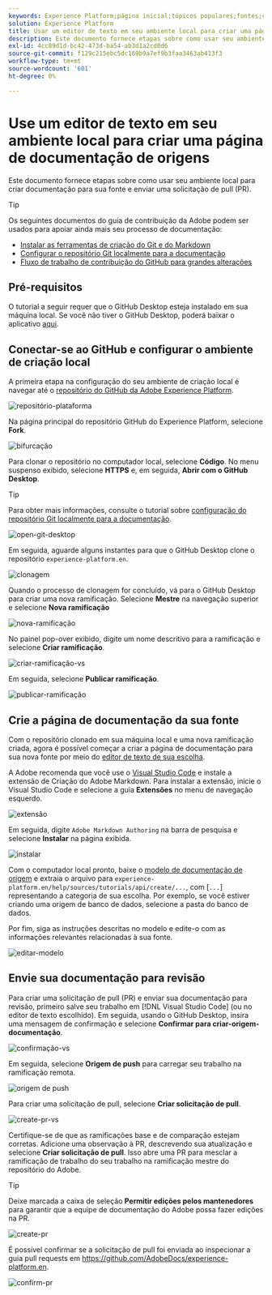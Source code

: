 ```yaml
---
keywords: Experience Platform;página inicial;tópicos populares;fontes;conectores;conectores de origem;fontes sdk;sdk;SDK
solution: Experience Platform
title: Usar um editor de texto em seu ambiente local para criar uma página de documentação de códigos-fonte
description: Este documento fornece etapas sobre como usar seu ambiente local para criar documentação para sua fonte e enviar uma solicitação de pull (PR).
exl-id: 4cc89d1d-bc42-473d-ba54-ab3d1a2cd0d6
source-git-commit: f129c215ebc5dc169b9a7ef9b3faa3463ab413f3
workflow-type: tm+mt
source-wordcount: '601'
ht-degree: 0%

---
```


# Use um editor de texto em seu ambiente local para criar uma página de documentação de origens

Este documento fornece etapas sobre como usar seu ambiente local para criar documentação para sua fonte e enviar uma solicitação de pull (PR).

>[!TIP]
>
>Os seguintes documentos do guia de contribuição da Adobe podem ser usados para apoiar ainda mais seu processo de documentação: <ul><li>[Instalar as ferramentas de criação do Git e do Markdown](https://experienceleague.adobe.com/docs/contributor/contributor-guide/setup/install-tools.html)</li><li>[Configurar o repositório Git localmente para a documentação](https://experienceleague.adobe.com/docs/contributor/contributor-guide/setup/local-repo.html)</li><li>[Fluxo de trabalho de contribuição do GitHub para grandes alterações](https://experienceleague.adobe.com/docs/contributor/contributor-guide/setup/full-workflow.html)</li></ul>

## Pré-requisitos

O tutorial a seguir requer que o GitHub Desktop esteja instalado em sua máquina local. Se você não tiver o GitHub Desktop, poderá baixar o aplicativo [aqui](https://desktop.github.com/).

## Conectar-se ao GitHub e configurar o ambiente de criação local

A primeira etapa na configuração do seu ambiente de criação local é navegar até o [repositório do GitHub da Adobe Experience Platform](https://github.com/AdobeDocs/experience-platform.en).

![repositório-plataforma](../assets/platform-repo.png)

Na página principal do repositório GitHub do Experience Platform, selecione **Fork**.

![bifurcação](../assets/fork.png)

Para clonar o repositório no computador local, selecione **Código**. No menu suspenso exibido, selecione **HTTPS** e, em seguida, **Abrir com o GitHub Desktop**.

>[!TIP]
>
>Para obter mais informações, consulte o tutorial sobre [configuração do repositório Git localmente para a documentação](https://experienceleague.adobe.com/docs/contributor/contributor-guide/setup/local-repo.html#create-a-local-clone-of-the-repository).

![open-git-desktop](../assets/open-git-desktop.png)

Em seguida, aguarde alguns instantes para que o GitHub Desktop clone o repositório `experience-platform.en`.

![clonagem](../assets/cloning.png)

Quando o processo de clonagem for concluído, vá para o GitHub Desktop para criar uma nova ramificação. Selecione **Mestre** na navegação superior e selecione **Nova ramificação**

![nova-ramificação](../assets/new-branch.png)

No painel pop-over exibido, digite um nome descritivo para a ramificação e selecione **Criar ramificação**.

![criar-ramificação-vs](../assets/create-branch-vs.png)

Em seguida, selecione **Publicar ramificação**.

![publicar-ramificação](../assets/publish-branch.png)

## Crie a página de documentação da sua fonte

Com o repositório clonado em sua máquina local e uma nova ramificação criada, agora é possível começar a criar a página de documentação para sua nova fonte por meio do [editor de texto de sua escolha](https://experienceleague.adobe.com/docs/contributor/contributor-guide/setup/install-tools.html#understand-markdown-editors).

A Adobe recomenda que você use o [Visual Studio Code](https://code.visualstudio.com/) e instale a extensão de Criação do Adobe Markdown. Para instalar a extensão, inicie o Visual Studio Code e selecione a guia **Extensões** no menu de navegação esquerdo.

![ extensão](../assets/extension.png)

Em seguida, digite `Adobe Markdown Authoring` na barra de pesquisa e selecione **Instalar** na página exibida.

![instalar](../assets/install.png)

Com o computador local pronto, baixe o [modelo de documentação de origem](../assets/api-template.zip) e extraia o arquivo para `experience-platform.en/help/sources/tutorials/api/create/...`, com [`...`] representando a categoria de sua escolha. Por exemplo, se você estiver criando uma origem de banco de dados, selecione a pasta do banco de dados.

Por fim, siga as instruções descritas no modelo e edite-o com as informações relevantes relacionadas à sua fonte.

![editar-modelo](../assets/edit-template.png)

## Envie sua documentação para revisão

Para criar uma solicitação de pull (PR) e enviar sua documentação para revisão, primeiro salve seu trabalho em [!DNL Visual Studio Code] (ou no editor de texto escolhido). Em seguida, usando o GitHub Desktop, insira uma mensagem de confirmação e selecione **Confirmar para criar-origem-documentação**.

![confirmação-vs](../assets/commit-vs.png)

Em seguida, selecione **Origem de push** para carregar seu trabalho na ramificação remota.

![origem de push](../assets/push-origin.png)

Para criar uma solicitação de pull, selecione **Criar solicitação de pull**.

![create-pr-vs](../assets/create-pr-vs.png)

Certifique-se de que as ramificações base e de comparação estejam corretas. Adicione uma observação à PR, descrevendo sua atualização e selecione **Criar solicitação de pull**. Isso abre uma PR para mesclar a ramificação de trabalho do seu trabalho na ramificação mestre do repositório do Adobe.

>[!TIP]
>
>Deixe marcada a caixa de seleção **Permitir edições pelos mantenedores** para garantir que a equipe de documentação do Adobe possa fazer edições na PR.

![create-pr](../assets/create-pr.png)

É possível confirmar se a solicitação de pull foi enviada ao inspecionar a guia pull requests em https://github.com/AdobeDocs/experience-platform.en.

![confirm-pr](../assets/confirm-pr.png)
